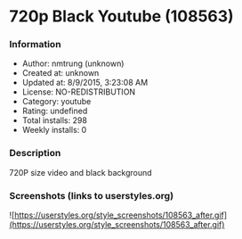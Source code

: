 # 720p Black Youtube (108563)

### Information
- Author: nmtrung (unknown)
- Created at: unknown
- Updated at: 8/9/2015, 3:23:08 AM
- License: NO-REDISTRIBUTION
- Category: youtube
- Rating: undefined
- Total installs: 298
- Weekly installs: 0


### Description
720P size video and black background


### Screenshots (links to userstyles.org)
![https://userstyles.org/style_screenshots/108563_after.gif](https://userstyles.org/style_screenshots/108563_after.gif)


